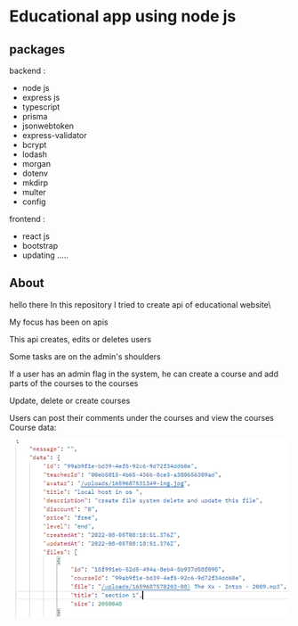 # Educational app using node js


## packages 
backend : 

- node js 
- express js 
- typescript 
- prisma 
- jsonwebtoken 
- express-validator 
- bcrypt 
- lodash 
- morgan 
- dotenv 
- mkdirp 
- multer 
- config 

frontend : 

- react js 
- bootstrap 
- updating ..... 

## About 



hello there 
In this repository I tried to create api of educational website\

My focus has been on apis

This api creates, edits or deletes users

Some tasks are on the admin's shoulders

If a user has an admin flag in the system, he can create a course and add parts of the courses to the courses

Update, delete or create courses

Users can post their comments under the courses and view the courses\
Course data:

![alt text](./files/courseData.PNG)

